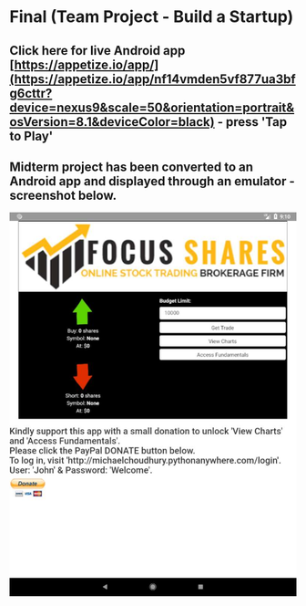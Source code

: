 # Final (Team Project - Build a Startup)

## Click here for live Android app [https://appetize.io/app/](https://appetize.io/app/nf14vmden5vf877ua3bfg6cttr?device=nexus9&scale=50&orientation=portrait&osVersion=8.1&deviceColor=black) - press 'Tap to Play'

## Midterm project has been converted to an Android app and displayed through an emulator - screenshot below.

 ![Tux, the Linux mascot](mobile_app_share_trading_screenshot.jpg)
 
 
 
 



